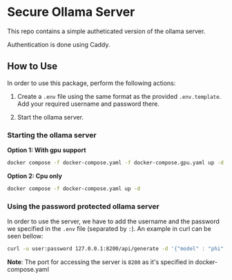 # Secure Ollama Server

This repo contains a simple autheticated version of the ollama server.

Authentication is done using Caddy.

## How to Use

In order to use this package, perform the following actions:

1. Create a `.env` file using the same format as the provided `.env.template`. Add your required username and password there.

2. Start the ollama server.

### Starting the ollama server

**Option 1: With gpu support**

```sh
docker compose -f docker-compose.yaml -f docker-compose.gpu.yaml up -d
```

**Option 2: Cpu only**
```sh
docker compose -f docker-compose.yaml up -d
```

### Using the password protected ollama server

In order to use the server, we have to add the username and the password we specified in the `.env` file (separated by `:`). An example in curl can be seen bellow:

```sh
curl -u user:password 127.0.0.1:8200/api/generate -d '{"model" : "phi", "prompt" : "Is the sky green?", "stream" : false}'
```

**Note**: The port for accessing the server is `8200` as it's specified in docker-compose.yaml